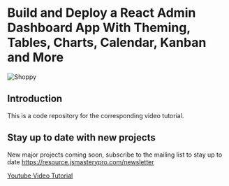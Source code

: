 # Build and Deploy a React Admin Dashboard App With Theming, Tables, Charts, Calendar, Kanban and More
![Shoppy](https://i.ibb.co/W6g39w3/image.png)

## Introduction
This is a code repository for the corresponding video tutorial.

## Stay up to date with new projects
New major projects coming soon, subscribe to the mailing list to stay up to date https://resource.jsmasterypro.com/newsletter

[Youtube Video Tutorial](https://www.youtube.com/watch?v=jx5hdo50a2M)